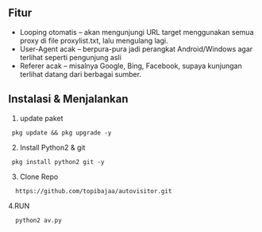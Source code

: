 ## Fitur
- Looping otomatis – akan mengunjungi URL target menggunakan semua proxy di file proxylist.txt, lalu mengulang lagi.
- User-Agent acak – berpura-pura jadi perangkat Android/Windows agar terlihat seperti pengunjung asli
- Referer acak – misalnya Google, Bing, Facebook, supaya kunjungan terlihat datang dari berbagai sumber.

## Instalasi & Menjalankan
1. update paket
```
 pkg update && pkg upgrade -y

```
2. Install Python2 & git
```
 pkg install python2 git -y
```
3. Clone Repo
```
  https://github.com/topibajaa/autovisitor.git
```
4.RUN
```
  python2 av.py
```
